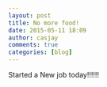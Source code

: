 ```yaml
---
layout: post
title: No more food!
date: 2015-05-11 18:09
author: casjay
comments: true
categories: [blog]
---
```


Started a New job today!!!!!!  
